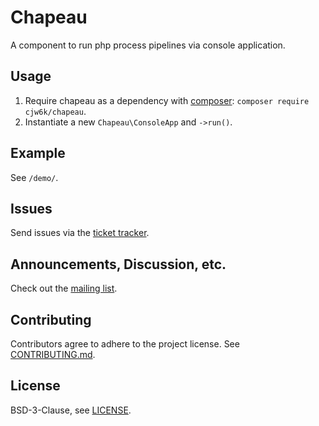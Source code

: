 # Chapeau
A component to run php process pipelines via console application.

## Usage
1. Require chapeau as a dependency with [composer](https://getcomposer.org/): `composer require cjw6k/chapeau`.
2. Instantiate a new `Chapeau\ConsoleApp` and `->run()`.

## Example
See `/demo/`.

## Issues
Send issues via the [ticket tracker](https://todo.sr.ht/~cjw6k/chapeau).

## Announcements, Discussion, etc.
Check out the [mailing list](https://lists.sr.ht/~cjw6k/chapeau-garage).

## Contributing
Contributors agree to adhere to the project license. See
[CONTRIBUTING.md](https://git.sr.ht/~cjw6k/chapeau/tree/main/item/CONTRIBUTING.md).

## License
BSD-3-Clause, see [LICENSE](https://git.sr.ht/~cjw6k/chapeau/tree/main/item/LICENSE).
